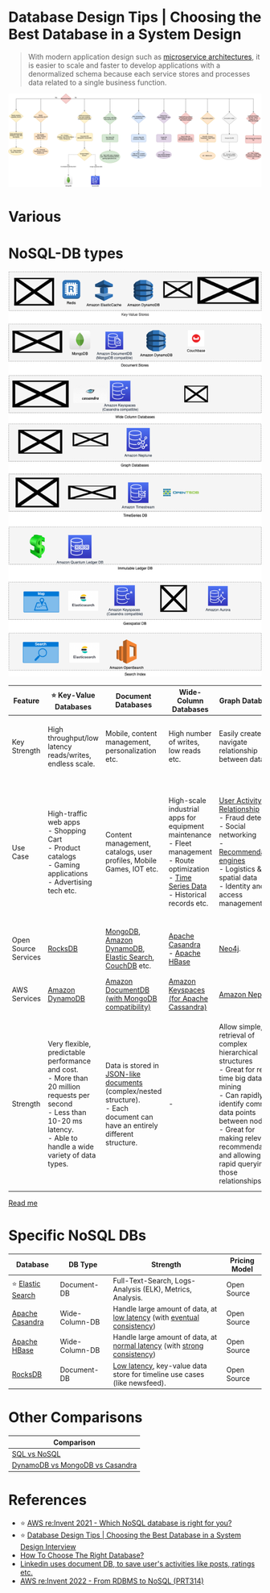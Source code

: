 # Database Design Tips | Choosing the Best Database in a System Design

> With modern application design such as [microservice architectures](../../1_MicroServicesSOA/Readme.md), it is easier to scale and faster to develop applications with a denormalized schema because each service stores and processes data related to a single business function.

![img.png](assets/DecideDatabase.drawio.png)

# Various

# NoSQL-DB types

![img.png](assets/NoSQL-DifferentDBtypes.drawio.png)

| Feature              | :star: Key-Value Databases                                                                                                                                                            | Document Databases                                                                                                                                                                                                                      | Wide-Column Databases                                                                                                                                                                                                                         | Graph Databases                                                                                                                                                                                                                                                                                          | Time-Series DB                                                                                                                                            | [In-Memory](../In-Memory-Cache)                                                                                                                                                                               | Ledger                                                                                                                              |
|----------------------|---------------------------------------------------------------------------------------------------------------------------------------------------------------------------------------|-----------------------------------------------------------------------------------------------------------------------------------------------------------------------------------------------------------------------------------------|-----------------------------------------------------------------------------------------------------------------------------------------------------------------------------------------------------------------------------------------------|----------------------------------------------------------------------------------------------------------------------------------------------------------------------------------------------------------------------------------------------------------------------------------------------------------|-----------------------------------------------------------------------------------------------------------------------------------------------------------|---------------------------------------------------------------------------------------------------------------------------------------------------------------------------------------------------------------|-------------------------------------------------------------------------------------------------------------------------------------|
| Key Strength         | High throughput/low latency reads/writes, endless scale.                                                                                                                              | Mobile, content management, personalization etc.                                                                                                                                                                                        | High number of writes, low reads etc.                                                                                                                                                                                                         | Easily create and navigate relationship between data                                                                                                                                                                                                                                                     | Collect, store and process data sequenced by time                                                                                                         | Query by key with microsecond latency                                                                                                                                                                         | Collect, Immutable and verifiable history of changes to app data                                                                    |
| Use Case             | High-traffic web apps<br/>- Shopping Cart<br/>- Product catalogs<br/>- Gaming applications<br/>- Advertising tech etc.                                                                | Content management, catalogs, user profiles, Mobile Games, IOT etc.                                                                                                                                                                     | High-scale industrial apps for equipment maintenance<br/>- Fleet management<br/>- Route optimization<br/>- [Time Series Data](https://netflixtechblog.com/scaling-time-series-data-storage-part-i-ec2b6d44ba39)<br/>- Historical records etc. | [User Activity Relationship](../../../3_HLDDesignProblems/InstagramDesign/Readme.md)<br/>- Fraud detection<br/>- Social networking<br/>- [Recommendation engines](https://neo4j.com/use-cases/real-time-recommendation-engine/)<br/>- Logistics & spatial data<br/>- Identity and access management etc. | Home screen feed<br/>- Operations monitoring<br/>- Application metrics<br/>- Internet of Things sensor data<br/>- Real-time analytics, Event tracing etc. | Caching<br/>- Session management<br/>- [Gaming leaderboards](https://redis.com/solutions/use-cases/leaderboards/)<br/>- Geospatial applications etc.                                                          | Systems of record<br/>- Supply chain<br/>- Registrations<br/>- Banking transactions etc.                                            |
| Open Source Services | [RocksDB](../NoSQL-Databases/RocksDB.md)                                                                                                                                              | [MongoDB](../NoSQL-Databases/MongoDB/Readme.md), [Amazon DynamoDB](../../../2_AWSComponents/6_DatabaseServices/AmazonDynamoDB/Readme.md), [Elastic Search](../Search-Indexes/ElasticSearch), [CouchDB](https://couchdb.apache.org) etc. | [Apache Casandra](../NoSQL-Databases/ApacheCasandra.md)<br/>- [Apache HBase](../NoSQL-Databases/ApacheHBase.md)                                                                                                                               | [Neo4j](../NoSQL-Databases/Neo4j.md).                                                                                                                                                                                                                                                                    | [InfluxDB](https://en.wikipedia.org/wiki/InfluxDB)                                                                                                        | [Redis](../In-Memory-Cache/Redis/Readme.md)                                                                                                                                                                   | -                                                                                                                                   |
| AWS Services         | [Amazon DynamoDB](../../../2_AWSComponents/6_DatabaseServices/AmazonDynamoDB/Readme.md)                                                                                               | [Amazon DocumentDB (with MongoDB compatibility)](../../../2_AWSComponents/6_DatabaseServices)                                                                                                                                           | [Amazon Keyspaces (for Apache Cassandra)](../../../2_AWSComponents/6_DatabaseServices/AmazonKeySpaces.md)                                                                                                                                     | [Amazon Neptune](https://aws.amazon.com/neptune/)                                                                                                                                                                                                                                                        | [Amazon Timestream](https://aws.amazon.com/timestream/)                                                                                                   | [Amazon Elastic Cache](../../../2_AWSComponents/6_DatabaseServices/AmazonElasticCache/Readme.md)                                                                                                                     | [Amazon Quantum Ledger Database (QLDB)](https://aws.amazon.com/qldb/)                                                               |
| Strength             | Very flexible, predictable performance and cost.<br/>- More than 20 million requests per second <br/>- Less than 10-20 ms latency.<br/>- Able to handle a wide variety of data types. | Data is stored in [JSON-like documents](https://aws.amazon.com/nosql/document/) (complex/nested structure).<br/>- Each document can have an entirely different structure.                                                               | -                                                                                                                                                                                                                                             | Allow simple, fast retrieval of complex hierarchical structures<br/>- Great for real-time big data mining<br/>- Can rapidly identify common data points between nodes<br/>- Great for making relevant recommendations and allowing for rapid querying of those relationships.                            | -                                                                                                                                                         | Support the most demanding applications requiring sub-millisecond response times<br/>- Great for caching, gaming, and session store<br/>- Adapt to changes in demands by scaling out and in without downtime. | Data that is rapidly changing or is seldom accessed<br/>- Application using the in-memory store has a low tolerance for stale data. |                                                                                          |

[Read me](../NoSQL-Databases/NoSQL-DBs.md)

# Specific NoSQL DBs

| Database                                                                              | DB Type        | Strength                                                                                                                                                              | Pricing Model |
|---------------------------------------------------------------------------------------|----------------|-----------------------------------------------------------------------------------------------------------------------------------------------------------------------|---------------|
| :star: [Elastic Search](../NoSQL-Databases/../Search-Indexes/ElasticSearch/Readme.md) | Document-DB    | Full-Text-Search, Logs-Analysis (ELK), Metrics, Analysis.                                                                                                             | Open Source   |
| [Apache Casandra](../NoSQL-Databases/ApacheCasandra.md)                               | Wide-Column-DB | Handle large amount of data, at [low latency](../../0_SystemGlossaries/Scalability/LatencyThroughput.md) (with [eventual consistency](../1_Glossaries/Replication&Consistency/Consistency.md))  | Open Source   |
| [Apache HBase](../NoSQL-Databases/ApacheHBase.md)                                     | Wide-Column-DB | Handle large amount of data, at [normal latency](../../0_SystemGlossaries/Scalability/LatencyThroughput.md) (with [strong consistency](../1_Glossaries/Replication&Consistency/Consistency.md)) | Open Source   |
| [RocksDB](../NoSQL-Databases/RocksDB.md)                                              | Document-DB    | [Low latency](../../0_SystemGlossaries/Scalability/LatencyThroughput.md), key-value data store for timeline use cases (like newsfeed).                                | Open Source   |

# Other Comparisons

| Comparison                                                        |
|-------------------------------------------------------------------|
| [SQL vs NoSQL](SQLvsNoSQL.md)                                     |
| [DynamoDB vs MongoDB vs Casandra](DynamoDBVsMongoDBVsCasandra.md) |

# References
- :star: [AWS re:Invent 2021 - Which NoSQL database is right for you?](https://www.youtube.com/watch?v=ivBaro-8PhI)
- :star: [Database Design Tips | Choosing the Best Database in a System Design Interview](https://www.youtube.com/watch?v=cODCpXtPHbQ)
- [How To Choose The Right Database?](https://www.youtube.com/watch?v=kkeFE6iRfMM)
- [Linkedin uses document DB, to save user's activities like posts, ratings etc.](https://engineering.linkedin.com/espresso/introducing-espresso-linkedins-hot-new-distributed-document-store)
- [AWS re:Invent 2022 - From RDBMS to NoSQL (PRT314)](https://www.youtube.com/watch?v=eEENrNKxCdw)